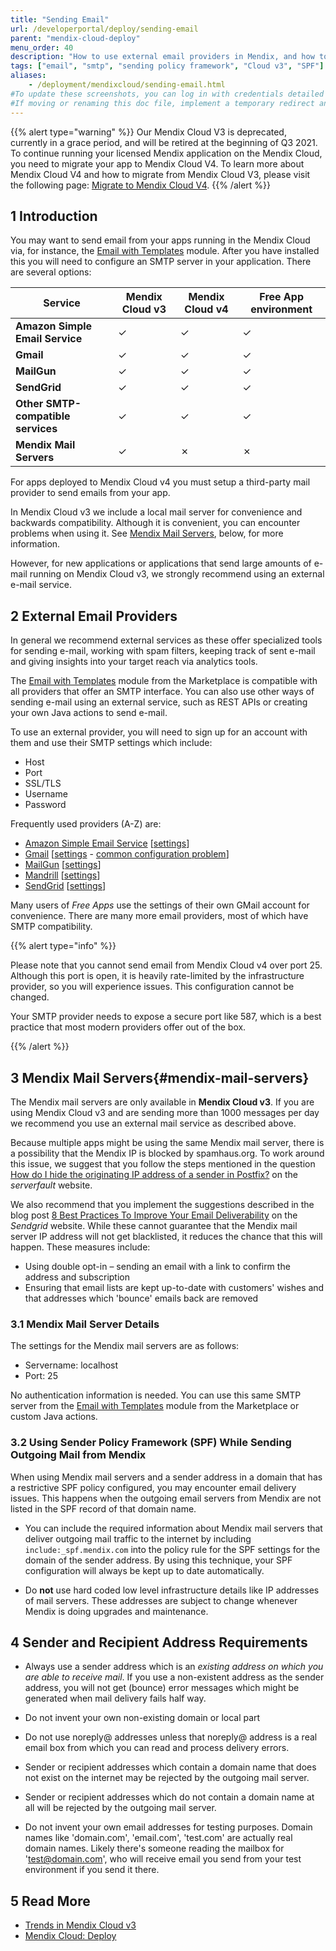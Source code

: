 ```yaml
---
title: "Sending Email"
url: /developerportal/deploy/sending-email
parent: "mendix-cloud-deploy"
menu_order: 40
description: "How to use external email providers in Mendix, and how to configure Mendix mail on Cloud v3"
tags: ["email", "smtp", "sending policy framework", "Cloud v3", "SPF"]
aliases:
    - /deployment/mendixcloud/sending-email.html
#To update these screenshots, you can log in with credentials detailed in How to Update Screenshots Using Team Apps.
#If moving or renaming this doc file, implement a temporary redirect and let the respective team know they should update the URL in the product. See Mapping to Products for more details.
---
```


{{% alert type="warning" %}}
Our Mendix Cloud V3 is deprecated, currently in a grace period, and will be retired at the beginning of Q3 2021. To continue running your licensed Mendix application on the Mendix Cloud, you need to migrate your app to Mendix Cloud V4. To learn more about Mendix Cloud V4 and how to migrate from Mendix Cloud V3, please visit the following page: [Migrate to Mendix Cloud V4](/developerportal/deploy/migrating-to-v4). 
{{% /alert %}}

## 1 Introduction

You may want to send email from your apps running in the Mendix Cloud via, for instance, the [Email with Templates](/appstore/modules/email-with-templates) module. After you have installed this you will need to configure an SMTP server in your application. There are several options:

| Service | Mendix Cloud v3 | Mendix Cloud v4 | Free App environment |
| --- | --- | --- | --- |
| **Amazon Simple Email Service** | &#x2713; | &#x2713;	| &#x2713; |
| **Gmail** | &#x2713; | &#x2713; | &#x2713; |
| **MailGun** | &#x2713; | &#x2713;	| &#x2713; |
| **SendGrid** | &#x2713; | &#x2713; | &#x2713;	|
| **Other SMTP-compatible services** | &#x2713;	| &#x2713; | &#x2713; |
| **Mendix Mail Servers** | &#x2713; | &#x2717; | &#x2717; |

For apps deployed to Mendix Cloud v4 you must setup a third-party mail provider to send emails from your app.

In Mendix Cloud v3 we include a local mail server for convenience and backwards compatibility. Although it is convenient, you can encounter problems when using it. See [Mendix Mail Servers](#mendix-mail-servers), below, for more information.

However, for new applications or applications that send large amounts of e-mail running on Mendix Cloud v3, we strongly recommend using an external e-mail service.

## 2 External Email Providers

In general we recommend external services as these offer specialized tools for sending e-mail, working with spam filters, keeping track of sent e-mail and giving insights into your target reach via analytics tools.

The [Email with Templates](/appstore/modules/email-with-templates) module from the Marketplace is compatible with all providers that offer an SMTP interface. You can also use other ways of sending e-mail using an external service, such as REST APIs or creating your own Java actions to send e-mail.

To use an external provider, you will need to sign up for an account with them and use their SMTP settings which include:

*   Host
*   Port
*   SSL/TLS
*   Username
*   Password

Frequently used providers (A-Z) are:

*   [Amazon Simple Email Service](https://aws.amazon.com/ses/) [[settings](http://docs.aws.amazon.com/ses/latest/DeveloperGuide/smtp-connect.html)]
*   [Gmail](https://mail.google.com/) [[settings](https://support.google.com/a/answer/176600?hl=en) - [common configuration problem](http://stackoverflow.com/questions/20337040/gmail-smtp-debug-error-please-log-in-via-your-web-browser)]
*   [MailGun](https://mailgun.com/) [[settings](https://documentation.mailgun.com/en/latest/quickstart-sending.html#send-with-smtp-or-api)]
*   [Mandrill](https://www.mandrill.com/) [[settings](http://help.mandrill.com/categories/20090941-SMTP-Integration)]
*   [SendGrid](https://sendgrid.com/) [[settings](https://sendgrid.com/docs/ui/account-and-settings/mail/)]


Many users of *Free Apps* use the settings of their own GMail account for convenience. There are many more email providers, most of which have SMTP compatibility.

{{% alert type="info" %}}

Please note that you cannot send email from Mendix Cloud v4 over port 25. Although this port is open, it is heavily rate-limited by the infrastructure provider, so you will experience issues. This configuration cannot be changed.

Your SMTP provider needs to expose a secure port like 587, which is a best practice that most modern providers offer out of the box.

{{% /alert %}}

## 3 Mendix Mail Servers{#mendix-mail-servers}

The Mendix mail servers are only available in **Mendix Cloud v3**. If you are using Mendix Cloud v3 and are sending more than 1000 messages per day we recommend you use an external mail service as described above.

Because multiple apps might be using the same Mendix mail server, there is a possibility that the Mendix IP is blocked by spamhaus.org. To work around this issue, we suggest that you follow the steps mentioned in the question [How do I hide the originating IP address of a sender in Postfix?](https://serverfault.com/questions/660129/how-do-i-hide-the-originating-ip-address-of-a-sender-in-postfix) on the *serverfault* website.

We also recommend that you implement the suggestions described in the blog post [8 Best Practices To Improve Your Email Deliverability](https://sendgrid.com/blog/8-best-practices-to-improve-your-email-deliverability/) on the *Sendgrid* website. While these cannot guarantee that the Mendix mail server IP address will not get blacklisted, it reduces the chance that this will happen. These measures include:

* Using double opt-in – sending an email with a link to confirm the address and subscription
* Ensuring that email lists are kept up-to-date with customers' wishes and that addresses which 'bounce' emails back are removed

### 3.1 Mendix Mail Server Details

The settings for the Mendix mail servers are as follows:

* Servername: localhost
* Port: 25

No authentication information is needed. You can use this same SMTP server from the [Email with Templates](/appstore/modules/email-with-templates) module from the Marketplace or custom Java actions.

### 3.2 Using Sender Policy Framework (SPF) While Sending Outgoing Mail from Mendix

When using Mendix mail servers and a sender address in a domain that has a restrictive SPF policy configured, you may encounter email delivery issues. This happens when the outgoing email servers from Mendix are not listed in the SPF record of that domain name.

*   You can include the required information about Mendix mail servers that deliver outgoing mail traffic to the internet by including `include:_spf.mendix.com` into the policy rule for the SPF settings for the domain of the sender address. By using this technique, your SPF configuration will always be kept up to date automatically.

*   Do **not** use hard coded low level infrastructure details like IP addresses of mail servers. These addresses are subject to change whenever Mendix is doing upgrades and maintenance.

## 4 Sender and Recipient Address Requirements

*   Always use a sender address which is an *existing address on which you are able to receive mail*. If you use a non-existent address as the sender address, you will not get (bounce) error messages which might be generated when mail delivery fails half way.

*   Do not invent your own non-existing domain or local part

*   Do not use noreply@ addresses unless that noreply@ address is a real email box from which you can read and process delivery errors.

*   Sender or recipient addresses which contain a domain name that does not exist on the internet may be rejected by the outgoing mail server.

*   Sender or recipient addresses which do not contain a domain name at all will be rejected by the outgoing mail server.

*   Do not invent your own email addresses for testing purposes. Domain names like 'domain.com', 'email.com', 'test.com' are actually real domain names. Likely there's someone reading the mailbox for 'test@domain.com', who will receive email you send from your test environment if you send it there.

## 5 Read More

*   [Trends in Mendix Cloud v3](/developerportal/operate/trends)
*   [Mendix Cloud: Deploy](mendix-cloud-deploy)
